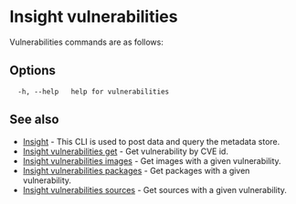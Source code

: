 # Insight vulnerabilities

Vulnerabilities commands are as follows:

## <a id='options'></a>Options

```
  -h, --help   help for vulnerabilities
```

## <a id='see-also'></a>See also

* [Insight](insight.md)	 - This CLI is used to post data and query the metadata store.
* [Insight vulnerabilities get](insight_vulnerabilities_get.md)	 - Get vulnerability by CVE id.
* [Insight vulnerabilities images](insight_vulnerabilities_images.md)	 - Get images with a given vulnerability.
* [Insight vulnerabilities packages](insight_vulnerabilities_packages.md)	 - Get packages with a given vulnerability.
* [Insight vulnerabilities sources](insight_vulnerabilities_sources.md)	 - Get sources with a given vulnerability.
